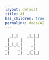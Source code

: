 ```yaml
---
layout: default
title: AI 
has_children: true
permalink: docs/AI
---
```


```text                  
  _|_|    _|_|_|  
_|    _|    _|    
_|_|_|_|    _|    
_|    _|    _|    
_|    _|  _|_|_|  
```

